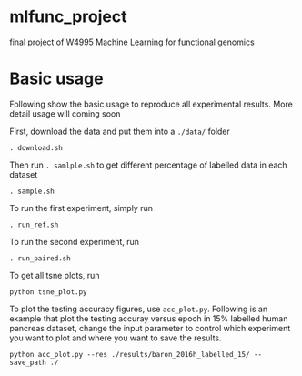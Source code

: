 # mlfunc_project
final project of W4995 Machine Learning for functional genomics

# Basic usage
Following show the basic usage to reproduce all experimental results. More detail usage will coming soon

First, download the data and put them into a `./data/` folder 
```
. download.sh
```
Then run `. samlple.sh` to get different percentage of labelled data in each dataset
```
. sample.sh
```

To run the first experiment, simply run
```
. run_ref.sh
```

To run the second experiment, run
```
. run_paired.sh
```

To get all tsne plots, run
```
python tsne_plot.py
```

To plot the testing accuracy figures, use `acc_plot.py`. Following is an example that plot the testing accuray versus epoch in 15% labelled human pancreas dataset, change the input parameter to control which experiment you want to plot and where you want to save the results.
```
python acc_plot.py --res ./results/baron_2016h_labelled_15/ --save_path ./
```
